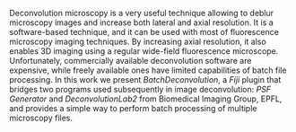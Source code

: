 Deconvolution microscopy is a very useful technique allowing to deblur microscopy images and increase both lateral and axial resolution. It is a software-based technique, and it can be used with most of fluorescence microscopy imaging techniques. By increasing axial resolution, it also enables 3D imaging using a regular wide-field fluorescence microscope. Unfortunately, commercially available deconvolution software are expensive, while freely available ones have limited capabilities of batch file processing. In this work we present <i>BatchDeconvolution</i>, a <i>Fiji</i> plugin that bridges two programs used subsequently in image deconvolution: <i>PSF Generator</i> and <i>DeconvolutionLab2</i> from Biomedical Imaging Group, EPFL, and provides a simple way to perform batch processing of multiple microscopy files.
